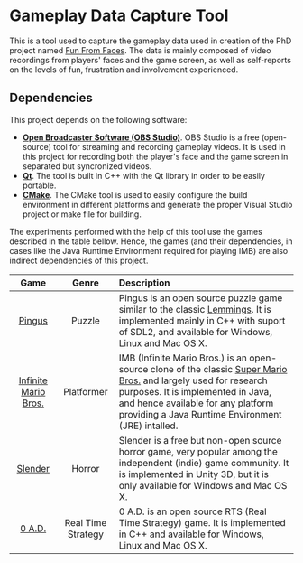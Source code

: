 # Gameplay Data Capture Tool

This is a tool used to capture the gameplay data used in creation of the PhD project named [Fun From Faces](http://www.luiz.vieira.nom.br/phd-research/). The data is mainly composed of video recordings from players' faces and the game screen, as well as self-reports on the levels of fun, frustration and involvement experienced.

## Dependencies

This project depends on the following software:

 * **[Open Broadcaster Software (OBS Studio)](https://obsproject.com/)**. OBS Studio is a free (open-source) tool for streaming and recording gameplay videos. It is used in this project for recording both the player's face and the game screen in separated but syncronized videos.
 * **[Qt](https://www.qt.io/)**. The tool is built in C++ with the Qt library in order to be easily portable.
 * **[CMake](https://cmake.org/)**. The CMake tool is used to easily configure the build environment in different platforms and generate the proper Visual Studio project or make file for building.
 
The experiments performed with the help of this tool use the games described in the table bellow. Hence, the games (and their dependencies, in cases like the Java Runtime Environment required for playing IMB) are also indirect dependencies of this project.
 
| Game | Genre | Description |
| :---: | :---: | :--- |
| [Pingus](http://pingus.seul.org/welcome.html) | Puzzle | Pingus is an open source puzzle game similar to the classic [Lemmings](https://en.wikipedia.org/wiki/Lemmings_(video_game)). It is implemented mainly in C++ with suport of SDL2, and available for Windows, Linux and Mac OS X. |
| [Infinite Mario Bros.](https://github.com/luigivieira/Infinite-Mario-Bros) | Platformer | IMB (Infinite Mario Bros.) is an open-source clone of the classic [Super Mario Bros.](https://en.wikipedia.org/wiki/Super_Mario_Bros.) and largely used for research purposes. It is implemented in Java, and hence available for any platform providing a Java Runtime Environment (JRE) intalled. |
| [Slender](http://slendergame.com/) | Horror | Slender is a free but non-open source horror game, very popular among the independent (indie) game community. It is implemented in Unity 3D, but it is only available for Windows and Mac OS X. |
 | [0 A.D.](https://play0ad.com/) | Real Time Strategy | 0 A.D. is an open source RTS (Real Time Strategy) game. It is implemented in C++ and available for Windows, Linux and Mac OS X. |